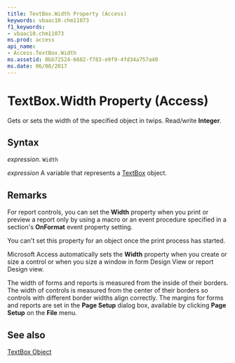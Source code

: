 ```yaml
---
title: TextBox.Width Property (Access)
keywords: vbaac10.chm11073
f1_keywords:
- vbaac10.chm11073
ms.prod: access
api_name:
- Access.TextBox.Width
ms.assetid: 0bb72524-6682-f783-e9f9-4fd34a757a40
ms.date: 06/08/2017
---
```



# TextBox.Width Property (Access)

Gets or sets the width of the specified object in twips. Read/write  **Integer**.


## Syntax

 _expression_. `Width`

 _expression_ A variable that represents a [TextBox](./Access.TextBox.md) object.


## Remarks

For report controls, you can set the  **Width** property when you print or preview a report only by using a macro or an event procedure specified in a section's **OnFormat** event property setting.

You can't set this property for an object once the print process has started.

Microsoft Access automatically sets the  **Width** property when you create or size a control or when you size a window in form Design View or report Design view.

The width of forms and reports is measured from the inside of their borders. The width of controls is measured from the center of their borders so controls with different border widths align correctly. The margins for forms and reports are set in the  **Page Setup** dialog box, available by clicking **Page Setup** on the **File** menu.


## See also


[TextBox Object](Access.TextBox.md)

